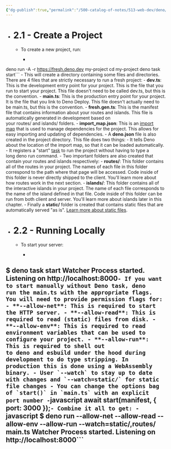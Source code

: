 ```yaml
---
{"dg-publish":true,"permalink":"/500-catalog-of-notes/513-web-dev/deno/fresh/getting-started-2-1-2-2/"}
---
```


- # 2.1 - Create a Project
    - To create a new project, run:
        - ```javascript
deno run -A -r https://fresh.deno.dev my-project
cd my-project
deno task start```
    - This will create a directory containing some files and directories. There are 4 files that are strictly necessary to run a fresh project:
        - **dev.ts**: This is the development entry point for your project. This is the file that you run to start your project. This file doesn't need to be called dev.ts, but this is the convention.
        - **main.ts**: This is the production entry point for your project. It is the file that you link to Deno Deploy. This file doesn't actually need to be main.ts, but this is the convention.
        - **fresh.gen.ts**: This is the manifest file that contains information about your routes and islands. This file is automatically generated in development based on your routes/ and islands/ folders.
        - **import_map.json**: This is an [import map](https://deno.land/manual/linking_to_external_code/import_maps) that is used to manage dependencies for the project. This allows for easy importing and updating of dependencies.
    - A **deno.json** file is also created in the project directory. This file does two things:
        - It tells Deno about the location of the import map, so that it can be loaded automatically.
        - It registers a "start" [task](https://deno.land/manual/tools/task_runner) to run the project without having to type a long deno run command.
    - Two important folders are also created that contain your routes and islands respectively:
        - **routes/**: This folder contains all of the routes in your project. The names of each file in this folder correspond to the path where that page will be accessed. Code inside of this folder is never directly shipped to the client. You'll learn more about how routes work in the next section.
        - **islands/**: This folder contains all of the interactive islands in your project. The name of each file corresponds to the name of the island defined in that file. Code inside of this folder can be run from both client and server. You'll learn more about islands later in this chapter.
    - Finally a **static/** folder is created that contains static files that are automatically served "as is". [Learn more about static files](https://fresh.deno.dev/docs/concepts/static-files).
- # 2.2 - Running Locally
    - To start your server:
        - ```javascript
$ deno task start
Watcher Process started.
Listening on http://localhost:8000```
    - If you want to start manually without Deno task, deno run the main.ts with the appropriate flags. You will need to provide permission flags for:
        - **--allow-net**: This is required to start the HTTP server.
        - **--allow-read**: This is required to read (static) files from disk.
        - **--allow-env**: This is required to read environment variables that can be used to configure your project.
        - **--allow-run**: This is required to shell out to deno and esbuild under the hood during development to do type stripping. In production this is done using a WebAssembly binary.
    - User `--watch` to stay up to date with changes and `--watch=static/` for static file changes
    - You can change the options bag of `start()` in `main.ts` with an explicit port number
        - ```javascript
await start(manifest, { port: 3000 });```
        - Combine it all to get:
            - ```javascript
$ deno run --allow-net --allow-read --allow-env --allow-run --watch=static/,routes/ main.ts
Watcher Process started.
Listening on http://localhost:8000```
- 
